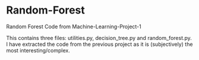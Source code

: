 # Random-Forest
Random Forest Code from Machine-Learning-Project-1

This contains three files: utilities.py, decision_tree.py and random_forest.py. I have extracted the code from the previous project as it is (subjectively) the most interesting/complex. 
